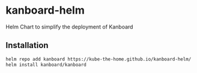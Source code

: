# kanboard-helm
Helm Chart to simplify the deployment of Kanboard

## Installation

```sh
helm repo add kanboard https://kube-the-home.github.io/kanboard-helm/
helm install kanboard/kanboard
```

